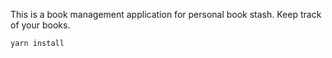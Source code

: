 This is a book management application for personal book stash. Keep track of your books.

```shell
yarn install
```
